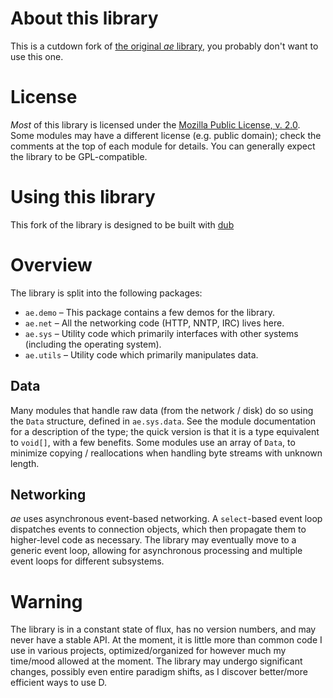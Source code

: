 ﻿About this library
==================

This is a cutdown fork of [the original *ae* library](https://github.com/CyberShadow/ae), you probably don't want to use this one.

License
=======

*Most* of this library is licensed under the [Mozilla Public License, v. 2.0](http://mozilla.org/MPL/2.0/).
Some modules may have a different license (e.g. public domain); check the comments at the top of each module for details.
You can generally expect the library to be GPL-compatible.

Using this library
==================

This fork of the library is designed to be built with [dub](http://code.dlang.org/about)

Overview
========

The library is split into the following packages:

 * `ae.demo` – This package contains a few demos for the library.
 * `ae.net` – All the networking code (HTTP, NNTP, IRC) lives here.
 * `ae.sys` – Utility code which primarily interfaces with other systems (including the operating system).
 * `ae.utils` – Utility code which primarily manipulates data.

Data
----

Many modules that handle raw data (from the network / disk) do so using the `Data` structure, defined in `ae.sys.data`.
See the module documentation for a description of the type; the quick version is that it is a type equivalent to `void[]`, with a few benefits.
Some modules use an array of `Data`, to minimize copying / reallocations when handling byte streams with unknown length.

Networking
----------

*ae* uses asynchronous event-based networking.
A `select`-based event loop dispatches events to connection objects, which then propagate them to higher-level code as necessary.
The library may eventually move to a generic event loop, allowing for asynchronous processing and multiple event loops for different subsystems.

Warning
=======

The library is in a constant state of flux, has no version numbers, and may never have a stable API.
At the moment, it is little more than common code I use in various projects, optimized/organized for however much my time/mood allowed at the moment.
The library may undergo significant changes, possibly even entire paradigm shifts, as I discover better/more efficient ways to use D.
